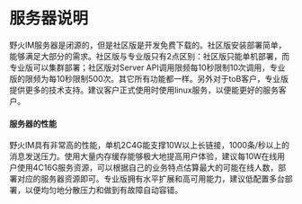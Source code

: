 # 服务器说明
野火IM服务器是闭源的，但是社区版是开发免费下载的。社区版安装部署简单，能够满足大部分的需求。社区版与专业版只有2点区别：社区版只能单机部署，而专业版可以集群部署；社区版对Server API调用限频每10秒限制10次调用，专业版的限频为每10秒限制500次。其它所有功能都一样。另外对于toB客户，专业版提供更多的技术支持。建议客户正式使用时使用linux服务，以便能更好的服务客户。

#### 服务器的性能
野火IM具有非常高的性能，单机2C4G能支撑10W以上长链接，1000条/秒以上的消息发送压力。使用大量内存缓存能够极大地提高用户体验，建议每10W在线用户使用4C16G服务资源，可以根据自己的业务特点估算最大的可能在线人数，部署对应的服务器资源即可。专业版拥有水平扩展和高可用能力，建议低配置多台部署，以便均匀地分散压力和做到有故障自动容错。
